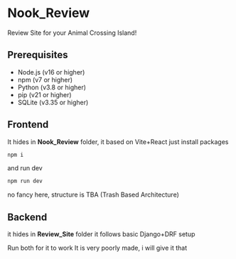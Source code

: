 # Nook_Review

Review Site for your Animal Crossing Island!

## Prerequisites

- Node.js (v16 or higher)
- npm (v7 or higher)
- Python (v3.8 or higher)
- pip (v21 or higher)
- SQLite (v3.35 or higher)

## Frontend
It hides in **Nook_Review** folder, it based on Vite+React 
just install packages
```sh
npm i
```
and run dev
```sh
npm run dev
```

no fancy here, structure is TBA (Trash Based Architecture)

## Backend
it hides in **Review_Site** folder 
it follows basic Django+DRF setup

Run both for it to work
It is very poorly made, i will give it that